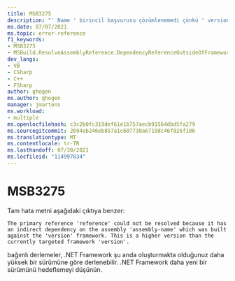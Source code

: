 ```yaml
---
title: MSB3275
description: "' Name ' birincil başvurusu çözümlenemedi çünkü ' version ' çerçevesinde oluşturulan ' Assembly-Name ' derlemesinde dolaylı bir bağımlılık içeriyor. Bu, şu anda hedeflenen ' version ' çerçevesinden daha yüksek bir sürümdür."
ms.date: 07/07/2021
ms.topic: error-reference
f1_keywords:
- MSB3275
- MSBuild.ResolveAssemblyReference.DependencyReferenceOutsideOfFrameworkUsingAttribute
dev_langs:
- VB
- CSharp
- C++
- FSharp
author: ghogen
ms.author: ghogen
manager: jmartens
ms.workload:
- multiple
ms.openlocfilehash: c3c2b0fc319def61e1b757aecb91564dbd5fa279
ms.sourcegitcommit: 2694ab246eb857a1c607738a67198c46f826f106
ms.translationtype: MT
ms.contentlocale: tr-TR
ms.lasthandoff: 07/30/2021
ms.locfileid: "114997834"
---
```

# <a name="msb3275"></a>MSB3275

Tam hata metni aşağıdaki çıktıya benzer:

```output
The primary reference 'reference' could not be resolved because it has an indirect dependency on the assembly 'assembly-name' which was built against the 'version' framework. This is a higher version than the currently targeted framework 'version'.
```

bağımlı derlemeler, .NET Framework şu anda oluşturmakta olduğunuz daha yüksek bir sürümüne göre derlenebilir. .NET Framework daha yeni bir sürümünü hedeflemeyi düşünün.
